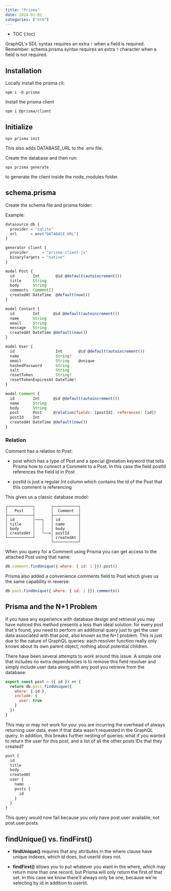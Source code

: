 ```yaml
---
title: "Prisma"
date: 2024-01-02
categories: ["orm"]
---
```


- TOC
{:toc}

GraphQL's SDL syntax requires an extra `!` when a field is required. Remember: schema.prisma syntax requires an extra `?` character when a field is not required.

## Installation

Locally install the prisma cli:

```console
npm i -D prisma
```

Install the prisma client

```console
npm i @prisma/client
```

## Initialize

```console
npx prisma init
```

This also adds DATABASE_URL to the .env file.

Create the database and then run:

```console
npx prisma generate
```

to generate the client inside the node_modules folder.

## schema.prisma

Create the schema file and prisma folder:

Example:

```js
datasource db {
  provider = "sqlite"
  url      = env("DATABASE_URL")
}

generator client {
  provider      = "prisma-client-js"
  binaryTargets = "native"
}

model Post {
  id        Int       @id @default(autoincrement())
  title     String
  body      String
  comments  Comment[]
  createdAt DateTime  @default(now())
}

model Contact {
  id        Int      @id @default(autoincrement())
  name      String
  email     String
  message   String
  createdAt DateTime @default(now())
}

model User {
  id                  Int       @id @default(autoincrement())
  name                String?
  email               String    @unique
  hashedPassword      String
  salt                String
  resetToken          String?
  resetTokenExpiresAt DateTime?
}

model Comment {
  id        Int      @id @default(autoincrement())
  name      String
  body      String
  post      Post     @relation(fields: [postId], references: [id])
  postId    Int
  createdAt DateTime @default(now())
}
```

### Relation

Comment has a relation to Post:

- post which has a type of Post and a special @relation keyword that tells Prisma how to connect a Comment to a Post. In this case the field postId references the field id in Post

- postId is just a regular Int column which contains the id of the Post that this comment is referencing

This gives us a classic database model:

```mermaid
┌───────────┐       ┌───────────┐
│   Post    │       │  Comment  │
├───────────┤       ├───────────┤
│ id        │───┐   │ id        │
│ title     │   │   │ name      │
│ body      │   │   │ body      │
│ createdAt │   └──<│ postId    │
└───────────┘       │ createdAt │
                    └───────────┘
```

When you query for a Comment using Prisma you can get access to the attached Post using that name:

```js
db.comment.findUnique({ where: { id: 1 }}).post()
```

Prisma also added a convenience comments field to Post which gives us the same capability in reverse:

```js
db.post.findUnique({ where: { id: 1 }}).comments()
```

## Prisma and the N+1 Problem

If you have any experience with database design and retrieval you may have noticed this method presents a less than ideal solution: for every post that's found, you need to perform an additional query just to get the user data associated with that post, also known as the N+1 problem. This is just due to the nature of GraphQL queries: each resolver function really only knows about its own parent object, nothing about potential children.

There have been several attempts to work around this issue. A simple one that includes no extra dependencies is to remove this field resolver and simply include user data along with any post you retrieve from the database:

```js
export const post = ({ id }) => {
  return db.post.findUnique({
    where: { id },
    include: {
      user: true
    }
  })
}
```

This may or may not work for you: you are incurring the overhead of always returning user data, even if that data wasn't requested in the GraphQL query. In addition, this breaks further nesting of queries: what if you wanted to return the user for this post, and a list of all the other posts IDs that they created?

```graphql
post {
  id
  title
  body
  createdAt
  user {
    name
    posts {
      id
    }
  }
}
```

This query would now fail because you only have post.user available, not post.user.posts.

## findUnique() vs. findFirst()

- **findUnique()** requires that any attributes in the where clause have unique indexes, which id does, but userId does not.

- **findFirst()** allows you to put whatever you want in the where, which may return more than one record, but Prisma will only return the first of that set. In this case we know there'll always only be one, because we're selecting by id in addition to userId.
